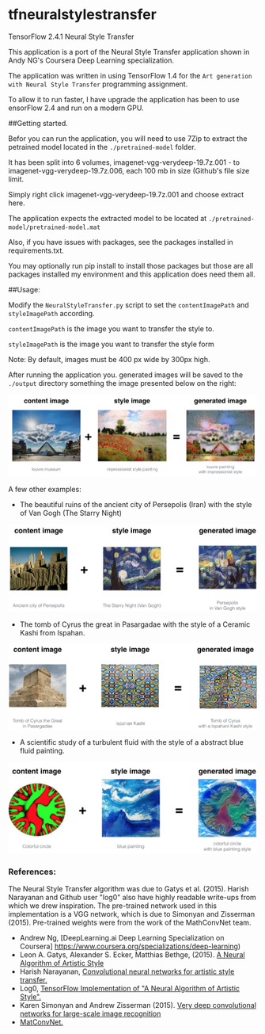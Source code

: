 # tfneuralstylestransfer
TensorFlow 2.4.1 Neural Style Transfer

This application is a port of the Neural Style Transfer application shown in Andy NG's Coursera Deep Learning specialization.

The application was written in using TensorFlow 1.4 for the `Art generation with Neural Style Transfer` programming assignment.

To allow it to run faster, I have upgrade the application has been to use ensorFlow 2.4 and run on a modern GPU.

##Getting started.

Befor you can run the application, you will need to use 7Zip to extract the petrained model located in the `./pretrained-model` folder. 

It has been split into 6 volumes, imagenet-vgg-verydeep-19.7z.001 - to imagenet-vgg-verydeep-19.7z.006, each 100 mb in size (Github's file size limit.

Simply right click imagenet-vgg-verydeep-19.7z.001 and choose extract here.

The application expects the extracted model to be located at `./pretrained-model/pretrained-model.mat`

Also, if you have issues with packages, see the packages installed in requirements.txt.

You may optionally run pip install to install those packages but those are all packages installed my environment and this application does need them all.

##Usage:

Modify the `NeuralStyleTransfer.py` script to set the `contentImagePath` and `styleImagePath` according.

`contentImagePath` is the image you want to transfer the style to.

`styleImagePath` is the image you want to transfer the style form

Note: By default, images must be 400 px wide by 300px high.


After running the application you. generated images will be saved to the `./output` directory something the image presented below on the right:

<img src="NeuralStyleTransferPy/NeuralStyleTransfer/images/louvre_generated.png">

A few other examples:

- The beautiful ruins of the ancient city of Persepolis (Iran) with the style of Van Gogh (The Starry Night)
<img src="NeuralStyleTransferPy/NeuralStyleTransfer/images/perspolis_vangogh.png" >

- The tomb of Cyrus the great in Pasargadae with the style of a Ceramic Kashi from Ispahan.
<img src="NeuralStyleTransferPy/NeuralStyleTransfer/images/pasargad_kashi.png">

- A scientific study of a turbulent fluid with the style of a abstract blue fluid painting.
<img src="NeuralStyleTransferPy/NeuralStyleTransfer/images/circle_abstract.png">

### References:

The Neural Style Transfer algorithm was due to Gatys et al. (2015). Harish Narayanan and Github user "log0" also have highly readable write-ups from which we drew inspiration. The pre-trained network used in this implementation is a VGG network, which is due to Simonyan and Zisserman (2015). Pre-trained weights were from the work of the MathConvNet team. 

- Andrew Ng, [DeepLearning.ai Deep Learning Specialization on Coursera] https://www.coursera.org/specializations/deep-learning)
- Leon A. Gatys, Alexander S. Ecker, Matthias Bethge, (2015). [A Neural Algorithm of Artistic Style](https://arxiv.org/abs/1508.06576) 
- Harish Narayanan, [Convolutional neural networks for artistic style transfer.](https://harishnarayanan.org/writing/artistic-style-transfer/)
- Log0, [TensorFlow Implementation of "A Neural Algorithm of Artistic Style".](http://www.chioka.in/tensorflow-implementation-neural-algorithm-of-artistic-style)
- Karen Simonyan and Andrew Zisserman (2015). [Very deep convolutional networks for large-scale image recognition](https://arxiv.org/pdf/1409.1556.pdf)
- [MatConvNet.](http://www.vlfeat.org/matconvnet/pretrained/)
